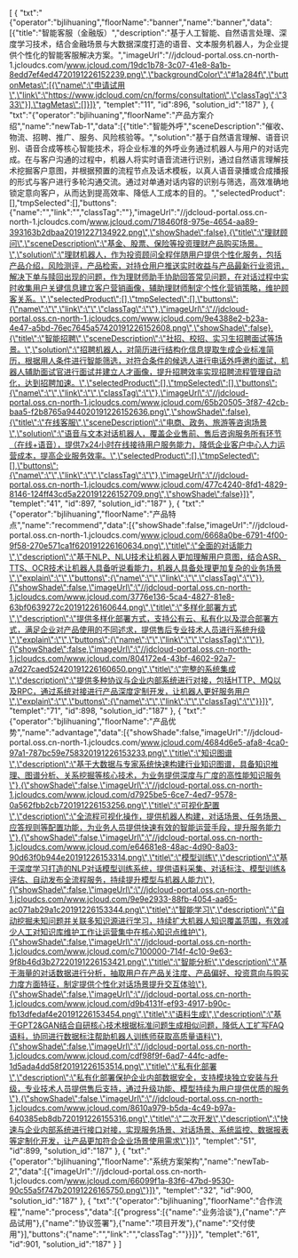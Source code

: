 [
	{
		"txt":"{\"operator\":\"bjlihuaning\",\"floorName\":\"banner\",\"name\":\"banner\",\"data\":[{\"title\":\"智能客服（金融版）\",\"description\":\"基于人工智能、自然语言处理、深度学习技术，结合金融场景与大数据深度打造的语音、文本服务机器人，为企业提供个性化的智能客服解决方案。\",\"imageUrl\":\"//jdcloud-portal.oss.cn-north-1.jcloudcs.com/www.jcloud.com/19dc1b78-3c07-41e8-8a1b-8edd7ef4ed4720191226152239.png\",\"backgroundColor\":\"#1a284f\",\"buttonMetas\":[{\"name\":\"申请试用\",\"link\":\"https://www.jdcloud.com/cn/forms/consultation\",\"classTag\":\"333\"}],\"tagMetas\":[]}]}",
		"templet":"11",
		"id":896,
		"solution_id":"187"
	},
	{
		"txt":"{\"operator\":\"bjlihuaning\",\"floorName\":\"产品方案介绍\",\"name\":\"newTab-1\",\"data\":[{\"title\":\"智能外呼\",\"sceneDescription\":\"催收、物流、招聘、推广、服务、风险核验等。\",\"solution\":\"基于自然语言理解、语音识别、语音合成等核心智能技术，将企业标准的外呼业务通过机器人与用户的对话完成。在与客户沟通的过程中，机器人将实时语音流进行识别，通过自然语言理解技术挖掘客户意图，并根据预置的流程节点及话术模板，以真人语音录播或合成播报的形式与客户进行多轮沟通交流。通过对单通对话内容的识别与筛选，高效准确地锁定意向客户，从而达到提高效率、降低人工成本的目的。\",\"selectedProduct\":[],\"tmpSelected\":[],\"buttons\":{\"name\":\"\",\"link\":\"\",\"classTag\":\"\"},\"imageUrl\":\"//jdcloud-portal.oss.cn-north-1.jcloudcs.com/www.jcloud.com/718460f8-975e-4654-aa89-393163b2dbaa20191227134922.png\",\"showShade\":false},{\"title\":\"理财顾问\",\"sceneDescription\":\"基金、股票、保险等投资理财产品购买场景。\",\"solution\":\"理财机器人，作为投资顾问全程伴随用户提供个性化服务，包括产品介绍，风险测评，产品检索，对持仓用户推送实时收益与产品最新行业资讯，解决下单与赎回出现的问题，作为理财师助手协助回答常见问题，在对话过程中实时收集用户关键信息建立客户营销画像，辅助理财师制定个性化营销策略，维护顾客关系。\",\"selectedProduct\":[],\"tmpSelected\":[],\"buttons\":{\"name\":\"\",\"link\":\"\",\"classTag\":\"\"},\"imageUrl\":\"//jdcloud-portal.oss.cn-north-1.jcloudcs.com/www.jcloud.com/9e4388e2-b23a-4e47-a5bd-76ec7645a57420191226152608.png\",\"showShade\":false},{\"title\":\"智能招聘\",\"sceneDescription\":\"社招、校招、实习生招聘面试等场景。\",\"solution\":\"招聘机器人，对简历进行结构化信息提取生成企业标准简历，根据用人条件进行智能筛选，对符合条件的候选人进行电话外呼邀约面试，机器人辅助面试官进行面试并建立人才画像，提升招聘效率实现招聘流程管理自动化，达到招聘加速。\",\"selectedProduct\":[],\"tmpSelected\":[],\"buttons\":{\"name\":\"\",\"link\":\"\",\"classTag\":\"\"},\"imageUrl\":\"//jdcloud-portal.oss.cn-north-1.jcloudcs.com/www.jcloud.com/65b20505-3f87-42cb-baa5-f2b8765a944020191226152636.png\",\"showShade\":false},{\"title\":\"在线客服\",\"sceneDescription\":\"电商、政务、旅游等咨询场景\",\"solution\":\"语音与文本对话机器人，覆盖企业售前、售后咨询服务所有环节（在线+语音），提供7x24小时在线接待用户服务能力，降低企业客户中心人力运营成本，提高企业服务效率。\",\"selectedProduct\":[],\"tmpSelected\":[],\"buttons\":{\"name\":\"\",\"link\":\"\",\"classTag\":\"\"},\"imageUrl\":\"//jdcloud-portal.oss.cn-north-1.jcloudcs.com/www.jcloud.com/477c4240-8fd1-4829-8146-124ff43cd5a220191226152709.png\",\"showShade\":false}]}",
		"templet":"41",
		"id":897,
		"solution_id":"187"
	},
	{
		"txt":"{\"operator\":\"bjlihuaning\",\"floorName\":\"产品特点\",\"name\":\"recommend\",\"data\":[{\"showShade\":false,\"imageUrl\":\"//jdcloud-portal.oss.cn-north-1.jcloudcs.com/www.jcloud.com/6668a0be-6791-4f00-9f58-270e571ca1f620191226160634.png\",\"title\":\"全面的对话能力\",\"description\":\"基于NLP、NLU技术让机器人更加理解用户意图，结合ASR、TTS、OCR技术让机器人具备听说看能力，机器人具备处理更加复杂的业务场景\",\"explain\":\"\",\"buttons\":{\"name\":\"\",\"link\":\"\",\"classTag\":\"\"}},{\"showShade\":false,\"imageUrl\":\"//jdcloud-portal.oss.cn-north-1.jcloudcs.com/www.jcloud.com/3776e136-5ca4-4827-81e8-63bf0639272c20191226160644.png\",\"title\":\"多样化部署方式\",\"description\":\"提供多样化部署方式，支持公有云、私有化以及混合部署方式，满足企业对产品使用的不同述求，提供售后专业技术人员进行系统升级\",\"explain\":\"\",\"buttons\":{\"name\":\"\",\"link\":\"\",\"classTag\":\"\"}},{\"showShade\":false,\"imageUrl\":\"//jdcloud-portal.oss.cn-north-1.jcloudcs.com/www.jcloud.com/804172e4-43bf-4602-92a7-a7d27caed52420191226160650.png\",\"title\":\"完整的系统集成\",\"description\":\"提供多种协议与企业内部系统进行对接，包括HTTP、MQ以及RPC，通过系统对接进行产品深度定制开发，让机器人更好服务用户\",\"explain\":\"\",\"buttons\":{\"name\":\"\",\"link\":\"\",\"classTag\":\"\"}}]}",
		"templet":"71",
		"id":898,
		"solution_id":"187"
	},
	{
		"txt":"{\"operator\":\"bjlihuaning\",\"floorName\":\"产品优势\",\"name\":\"advantage\",\"data\":[{\"showShade\":false,\"imageUrl\":\"//jdcloud-portal.oss.cn-north-1.jcloudcs.com/www.jcloud.com/4684d6e5-afa8-4ca0-97a1-787bc59e758320191226153233.png\",\"title\":\"知识图谱\",\"description\":\"基于大数据与专家系统快速构建行业知识图谱，具备知识推理、图谱分析、关系挖掘等核心技术，为业务提供深度与广度的高性能知识服务\"},{\"showShade\":false,\"imageUrl\":\"//jdcloud-portal.oss.cn-north-1.jcloudcs.com/www.jcloud.com/d7925be5-6ce7-4ed7-9578-0a562fbb2cb720191226153256.png\",\"title\":\"可视化配置\",\"description\":\"全流程可视化操作，提供机器人构建，对话场景、任务场景、应答规则等配置功能，为业务人员提供快速有效的智能运营手段，提升服务能力\"},{\"showShade\":false,\"imageUrl\":\"//jdcloud-portal.oss.cn-north-1.jcloudcs.com/www.jcloud.com/e64681e8-48ac-4d90-8a03-90d63f0b944e20191226153314.png\",\"title\":\"模型训练\",\"description\":\"基于深度学习打造的NLP对话模型训练系统，提供语料采集、对话标注、模型训练&评估、自动发布全流程服务，持续提升模型与机器人能力\"},{\"showShade\":false,\"imageUrl\":\"//jdcloud-portal.oss.cn-north-1.jcloudcs.com/www.jcloud.com/9e9e2933-88fb-4054-aa65-ac071ab29a1c20191226153344.png\",\"title\":\"智能学习\",\"description\":\"自动挖掘未知问题并关联多知识源进行学习，持续扩大机器人知识覆盖范围，有效减少人工对知识库维护工作让运营集中在核心知识点维护\"},{\"showShade\":false,\"imageUrl\":\"//jdcloud-portal.oss.cn-north-1.jcloudcs.com/www.jcloud.com/c7100000-714f-4c10-9e63-9f8b46d3b27220191226153421.png\",\"title\":\"智能分析\",\"description\":\"基于海量的对话数据进行分析，抽取用户在产品关注度、产品偏好、投资意向与购买力度方面特征，制定提供个性化对话场景提升交互体验\"},{\"showShade\":false,\"imageUrl\":\"//jdcloud-portal.oss.cn-north-1.jcloudcs.com/www.jcloud.com/d9b4131f-ef93-4917-b90c-fb13dfedaf4e20191226153454.png\",\"title\":\"语料生成\",\"description\":\"基于GPT2&GAN结合自研核心技术根据标准问题生成相似问题，降低人工扩写FAQ语料，协同进行数据标注帮助机器人训练师获取高质量语料\"},{\"showShade\":false,\"imageUrl\":\"//jdcloud-portal.oss.cn-north-1.jcloudcs.com/www.jcloud.com/cdf98f9f-6ad7-44fc-adfe-1d5ada4dd58f20191226153514.png\",\"title\":\"私有化部署\",\"description\":\"私有化部署保护企业内部数据安全，支持模块独立安装与升级，专业技术人员提供售后支持，通过升级功能、模型持续为用户提供优质的服务\"},{\"showShade\":false,\"imageUrl\":\"//jdcloud-portal.oss.cn-north-1.jcloudcs.com/www.jcloud.com/8610a979-b5da-4c49-b97a-640385eb8db720191226155316.png\",\"title\":\"二次开发\",\"description\":\"快速与企业内部系统进行接口对接，实现服务场景、对话场景、系统监控、数据报表等定制化开发，让产品更加符合企业场景使用需求\"}]}",
		"templet":"51",
		"id":899,
		"solution_id":"187"
	},
	{
		"txt":"{\"operator\":\"bjlihuaning\",\"floorName\":\"系统方案架构\",\"name\":\"newTab-2\",\"data\":[{\"imageUrl\":\"//jdcloud-portal.oss.cn-north-1.jcloudcs.com/www.jcloud.com/66099f1a-83f6-47bd-9530-90c55a5f747b20191226165750.png\"}]}",
		"templet":"32",
		"id":900,
		"solution_id":"187"
	},
	{
		"txt":"{\"operator\":\"bjlihuaning\",\"floorName\":\"合作流程\",\"name\":\"process\",\"data\":[{\"progress\":[{\"name\":\"业务洽谈\"},{\"name\":\"产品试用\"},{\"name\":\"协议签署\"},{\"name\":\"项目开发\"},{\"name\":\"交付使用\"}],\"buttons\":{\"name\":\"\",\"link\":\"\",\"classTag\":\"\"}}]}",
		"templet":"61",
		"id":901,
		"solution_id":"187"
	}
]